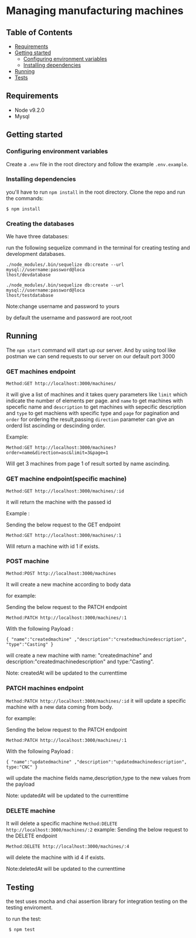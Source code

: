 # Managing manufacturing machines






## Table of Contents

- [Requirements](#requirements)
- [Getting started](#getting-started)
  - [Configuring environment variables](#configuring-environment-variables)
  - [Installing dependencies](#installing-dependencies)
- [Running](#running)  
- [Tests](#testing)


## Requirements

- Node v9.2.0
- Mysql

## Getting started


### Configuring environment variables
Create a `.env` file in the root directory and follow the example `.env.example`.


### Installing dependencies
 you'll have to run `npm install` in the root directory. Clone the repo and run the commands:
```
$ npm install
```
### Creating the databases
We have three databases: 


  run the following sequelize command in the terminal for creating testing and development databases.

```
./node_modules/.bin/sequelize db:create --url mysql://username:password@loca
lhost/devdatabase
```


```
./node_modules/.bin/sequelize db:create --url mysql://username:password@loca
lhost/testdatabase
```

Note:change username and password to yours 

by default the username and password are root,root

## Running

The `npm start` command will start up our server. 
And by using tool like postman we can send requests to our server on our default port 3000

### GET machines endpoint


``
Method:GET http://localhost:3000/machines/
``

it will give a list of machines and it takes query parameters like `limit` which indicate the number of elements per page.
and `name` to get machines with specefic name
and `description` to get machines with sepecific description
and `type` to get machiens with specific type
and `page` for pagination 
and `order` for ordering the result,passing `direction` parameter can give an orderd list ascinding or descinding order.

Example:


``
Method:GET http://localhost:3000/machines?order=name&direction=asc&limit=3&page=1
``

Will get 3 machines from page 1 of result sorted by name ascinding.

### GET machine endpoint(specific machine)

``
Method:GET http://localhost:3000/machines/:id
``

it will return the machine with the passed id

Example :

Sending  the below request to the GET endpoint

``
Method:GET http://localhost:3000/machines/:1
``

 Will return a machine with id 1 if exists.

### POST machine

``
Method:POST http://localhost:3000/machines
``

It will create a new machine according to body data

for example: 

Sending  the below request to the PATCH endpoint

``
Method:PATCH http://localhost:3000/machines/:1
``

With the following Payload :

`
{
	"name":"createdmachine"
	,"description":"createdmachinedescription",
  "type":"Casting"
}
`

will create a new machine with name: "createdmachine"  and description:"createdmachinedescription" and type:"Casting".
  

Note: createdAt will be updated to the currenttime

### PATCH machines endpoint
``
Method:PATCH http://localhost:3000/machines/:id
``
it will update a specific machine with a new data coming from body.

for example: 

Sending  the below request to the PATCH endpoint

``
Method:PATCH http://localhost:3000/machines/:1
``

With the following Payload :

`
{
	"name":"updatedmachine"
	,"description":"updatedmachinedescription",
  type:"CNC"
}
`

will update the machine fields name,description,type to the new values from the payload 

Note: updatedAt will be updated to the currenttime

### DELETE machine

It will delete a specific machine 
``
Method:DELETE http://localhost:3000/machines/:2
``
example:
Sending  the below request to the DELETE endpoint

``
Method:DELETE http://localhost:3000/machines/:4
``

will delete the machine with id 4 if exists.

Note:deletedAt will be updated to the currenttime



## Testing 
  the test uses mocha and chai assertion library for  integration testing on the testing enviroment.
  
  to run the test:
```
 $ npm test
```




